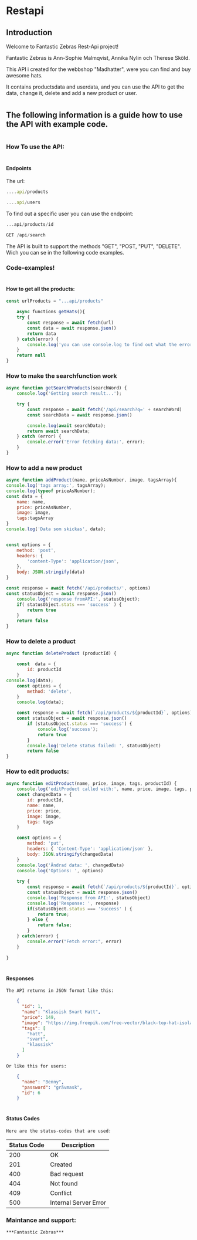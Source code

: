 # Restapi

## Introduction
Welcome to Fantastic Zebras Rest-Api project!

Fantastic Zebras is Ann-Sophie Malmqvist, Annika Nylin och Therese Sköld.

This API i created for the webbshop "Madhatter", were you can find and buy awesome hats.

It contains productsdata and userdata, and you can use the API to get the data, change it, delete and add a new product or user.

#
 
## The following information is a guide how to use the API with example code.
#

### How To use the API:
#

#### Endpoints
The url: 
```js
....api/products

....api/users
```

To find out a specific user you can use the endpoint: 
```js
...api/products/id

GET /api/search
```

The API is built to support the methods "GET", "POST, "PUT", "DELETE". Wich you can se in the following code examples.

### Code-examples!
#
#### How to get all the products:

```js
const urlProducts = "...api/products"

	async functions getHats(){
	try {
		const response = await fetch(url)
		const data = await response.json()
		return data
	} catch(error) {
		console.log('you can use console.log to find out what the error is')
	}
	return null
}
```
### How to make the searchfunction work
```js
async function getSearchProducts(searchWord) {
	console.log('Getting search result...');

	try {
		const response = await fetch('/api/search?q=' + searchWord)
		const searchData = await response.json()

		console.log(await searchData);
		return await searchData;
	} catch (error) {
		console.error('Error fetching data:', error);
	}
}
```
### How to add a new product
```js
async function addProduct(name, priceAsNumber, image, tagsArray){
console.log('tags array:', tagsArray);
console.log(typeof priceAsNumber);
const data = {
	name: name,
	price: priceAsNumber,
	image: image,
	tags:tagsArray
}
console.log('Data som skickas', data);


const options = {
	method: 'post',
	headers: {
		'content-Type': 'application/json',
	},
	body: JSON.stringify(data)
}

const response = await fetch('/api/products/', options)
const statusObject = await response.json()
	console.log('response fromAPI:', statusObject);
	if( statusObject.stats === 'success' ) {
		return true
	}
	return false
}
```


### How to delete a product

```js
async function deleteProduct (productId) {

	const  data = {
		id: productId
	}
console.log(data);
	const options = {
		method: 'delete',
	}
	console.log(data);

	const response = await fetch(`/api/products/${productId}`, options)
	const statusObject = await response.json()
		if (statusObject.status === 'success') {
			console.log('success');
			return true
		}
		console.log('Delete status failed: ', statusObject)
		return false
}
```
### How to edit products:

```js
async function editProduct(name, price, image, tags, productId) {
	console.log('editProduct called with:', name, price, image, tags, productId);
	const changedData = {
		id: productId,
		name: name,
		price: price,
		image: image,
		tags: tags
	}

	const options = {
		method: 'put',
		headers: { 'Content-Type': 'application/json' },
		body: JSON.stringify(changedData)
	}
	console.log('Ändrad data: ', changedData)
	console.log('Options: ', options)
	
	try {
		const response = await fetch(`/api/products/${productId}`, options)
		const statusObject = await response.json()
		console.log('Response from API:', statusObject)
		console.log('Response: ', response)
		if(statusObject.status === 'success' ) {
			return true; 
		} else {
			return false; 
		}
	} catch(error) {
		console.error("Fetch error:", error)
	}
	
}
```
#

#### Responses
	The API returns in JSON format like this: 
```json
	{
      "id": 1,
      "name": "Klassisk Svart Hatt",
      "price": 149,
      "image": "https://img.freepik.com/free-vector/black-top-hat-isolated_1284-43034.jpg?size=626&ext=jpg&ga=GA1.2.1027157510.1664794963&semt=ais",
      "tags": [
        "hatt",
        "svart",
        "klassisk"
      ]
    }
```
	Or like this for users:
```json
	{
      "name": "Benny",
      "password": "grävmask",
      "id": 6
    }
```

#

#### Status Codes

	Here are the status-codes that are used:

| Status Code | Description |
| ----------- | ----------- |
| 200 		  | OK          |
| 201 		  | Created     |
| 400 		  | Bad request |
| 404         | Not found   |
| 409         | Conflict    |
| 500         | Internal Server Error|


### Maintance and support: 
	***Fantastic Zebras***
